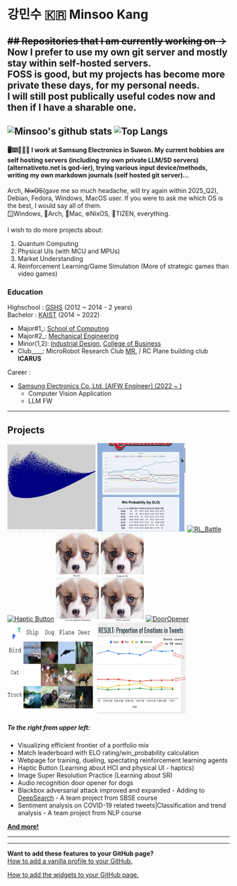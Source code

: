 # 강민수 :kr: Minsoo Kang  
~~## Repositories that I am currently working on →~~  
Now I prefer to use my own git server and mostly stay within self-hosted servers.  
FOSS is good, but my projects has become more private these days, for my personal needs.  
I will still post publically useful codes now and then if I have a sharable one.    
---
<!--
**Mins0o/Mins0o** is a ✨ _special_ ✨ repository because its `README.md` (this file) appears on your GitHub profile.
-->

![Minsoo's github stats](https://memesoo.net/readme_stats?username=Mins0o&count_private=true&show_icons=true)
![Top Langs](https://memesoo.net/readme_stats/top-langs/?username=Mins0o&layout=compact)    
---
#### 🖥️⌨️💼🏬🌆 I work at Samsung Electronics in Suwon. My current hobbies are **self hosting servers (including my own private LLM/SD servers)**(alternativeto.net is god-ier), **trying various input device/methods**, **writing my own markdown journals** (self hosted git server)...  
  
Arch, ~~NixOS~~(gave me so much headache, will try again within 2025_Q2), Debian, Fedora, Windows, MacOS user.
If you were to ask me which OS is the best, I would say all of them.  
🪟Windows, :tokyo_tower:Arch, :apple:Mac, :snowflake:NixOS, :diamond_shape_with_a_dot_inside:TIZEN, everything.  
  
I wish to do more projects about:  
1. Quantum Computing  
2. Physical UIs (with MCU and MPUs)  
3. Market Understanding  
4. Reinforcement Learning/Game Simulation (More of strategic games than video games)  
  
### Education

Highschool : [GSHS](http://gshs-h.gne.go.kr/gshs-h/main.do) (2012 ~ 2014 - 2 years)  
Bachelor : [KAIST](https://kaist.ac.kr/kr/) (2014 ~ 2022)  
- Major#1\_\: [School of Computing](https://cs.kaist.ac.kr/)  
- Major#2\_\: [Mechanical Engineering](http://me.kaist.ac.kr/main/main.html)  
- Minor(1,2)\: [Industrial Design](https://id.kaist.ac.kr/), [College of Business](https://btm.kaist.ac.kr)  
- Club\_\_\_\_\:  MicroRobot Research Club [MR.](https://mr.kaist.ac.kr/) / RC Plane building club **ICARUS**  

Career :  
 - [Samsung Electronics Co.,Ltd. \[AIFW Engineer\] (2022 ~ )](https://www.linkedin.com/in/memesoo-kang/)
   - Computer Vision Application
   - LLM FW
---
## Projects 
[![EfficientFrontier](./Previews/efficientFrontier1.jpg)](https://github.com/Mins0o/Market_Prediction_Playground/tree/main/cpp_efficient_frontier/deliverable_results) 
[![Match_Leaderboard](./Previews/MS_Playground_Rummikub.gif)](https://ms-playground.club/rummikub/) 
[![RL_Battle](./Previews/RL_Battle.gif)](https://github.com/Mins0o/CS492-Team-Project)
[![Haptic Button](./Previews/HapticButton.gif)](https://github.com/Mins0o/HapticButton "Haptic Button")
[![Super Resolution Practice](./Previews/SuperResolution.png)](https://github.com/Mins0o/SuperResolutionPractice "Super Resolution Practice")
[![DoorOpener](./Previews/DoorOpener200.gif)](https://github.com/Mins0o/Door_Opener "Door Opener")
[![DeeperSearch](./Previews/DeeperSearch.png)](https://github.com/Mins0o/DeeperSearch "DeepSearch algorithm improved and expanded")
[![PANicDEMIC](./Previews/Panicdemic200.png)](https://github.com/Mins0o/PANicDEMIC/blob/master/Final%20Presentation.pdf "NLP project")  
<!--[![HCI2020](./Previews/HCI2020200.png)](https://github.com/Mins0o/Happy_KAIST_HCI2020 "HCI website building")-->
<!--[![ML_DL](./Previews/MLDL.png)](https://github.com/Mins0o/ML_DL-Exercise "Machine Learning | Deep Learning Exercise")-->
<!--[![MorseTrainer](./Previews/MorseTrainer200.png)](https://github.com/Mins0o/MorseCodeTrainer "Morse Code Trainer")-->
<!--[![Smpl Editor](./Previews/Smpl_Editor200.png)](https://github.com/Mins0o/Smpl-Editor "Smpl Editor")-->
<!--[![Sudoku Solver](./Previews/Sudoku_Solver200.png)](https://github.com/Mins0o/Sudoku-Solver-GUI "Sudoku Solver")-->
<!--[![Wooden Boat](./Previews/Wooden_Boat200.png)](https://github.com/Mins0o/Wooden-Boat "Wooden Boat Layer-by-Layer")-->  
  
##### To the right from upper left:  
- Visualizing efficient frontier of a portfolio mix
- Match leaderboard with ELO rating/win\_probability calculation  
- Webpage for training, dueling, spectating reinforcement learning agents  
- Haptic Button (Learning about HCI and physical UI - haptics)  
- Image Super Resolution Practice (Learning about SR)  
- Audio recognition door opener for dogs  
- Blackbox adversarial attack improved and expanded - Adding to [DeepSearch](https://dl.acm.org/doi/abs/10.1145/3368089.3409750) - A team project from SBSE course  
- Sentiment analysis on COVID-19 related tweets|Classification and trend analysis - A team project from NLP course  
<!-- - Social recipe curation and shopping website - A team project from HCI course -->  
<!-- - Machine Learning and Deep Learning practice - From data recording/preprocessing to classification/experiments -->  
<!-- - Morse code interaction GUI -->  
<!-- - Music playlist editing GUI -->  
<!-- - Simple search based Sudoku solver GUI -->  
<!-- - 3D modelling of a wooden boat that can be laser cut -->  

**[And more!](https://github.com/Mins0o?tab=repositories)**  
<!--
[![DoorOpener](./Previews/DoorOpener
.gif)](https://github.com/Mins0o/Door_Opener "Door Opener")
[![HCI2020](./Previews/HCI2020
.png)](https://github.com/Mins0o/Happy_KAIST_HCI2020 "HCI website building")
[![PANicDEMIC](./Previews/Panicdemic
.png)](https://github.com/Mins0o/PANicDEMIC/blob/master/Final%20Presentation.pdf "NLP project")
[![MorseTrainer](./Previews/MorseTrainer
.png)](https://github.com/Mins0o/MorseCodeTrainer "Morse Code Trainer")
[![Smpl Editor](./Previews/Smpl_Editor
.png)](https://github.com/Mins0o/Smpl-Editor "Smpl Editor")
[![Sudoku Solver](./Previews/Sudoku_Solver
.png)](https://github.com/Mins0o/Sudoku-Solver-GUI "Sudoku Solver")
[![Wooden Boat](./Previews/Wooden_Boat
.png)](https://github.com/Mins0o/Wooden-Boat "Wooden Boat Layer-by-Layer")  
-->

---
---
**Want to add these features to your GitHub page?**  
[How to add a vanilla profile to your GitHub.](./CreateProfile.png)  
  
[How to add the widgets to your GitHub page.](https://github.com/anuraghazra/github-readme-stats/blob/master/readme.md "This feature is based on an app that runs on the OP's personal server. His server runs into traffic problems sometimes. If the `demo` is not showing up well, the server must be down. Go to the Deploy on your own Vercel instance section (or on your VPS or homelab) and deploy your own app to use it independently. This will require you to fork or clone the repository. I cloned the repositry and pushed it as a private repo of mine to use the source independently.")  
